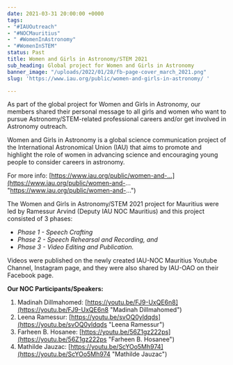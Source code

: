 ```yaml
---
date: 2021-03-31 20:00:00 +0000
tags:
- "#IAUOutreach"
- "#NOCMauritius"
- " #WomenInAstronomy"
- "#WomenInSTEM"
status: Past
title: Women and Girls in Astronomy/STEM 2021
sub_heading: Global project for Women and Girls in Astronomy
banner_image: "/uploads/2022/01/28/fb-page-cover_march_2021.png"
slug: 'https://www.iau.org/public/women-and-girls-in-astronomy/ '

---
```

As part of the global project for Women and Girls in Astronomy, our members shared their personal message to all girls and women who want to pursue Astronomy/STEM-related professional careers and/or get involved in Astronomy outreach.

Women and Girls in Astronomy is a global science communication project of the International Astronomical Union (IAU) that aims to promote and highlight the role of women in advancing science and encouraging young people to consider careers in astronomy.

For more info: [https://www.iau.org/public/women-and-...](https://www.iau.org/public/women-and-... "https://www.iau.org/public/women-and-...")

The Women and Girls in Astronomy/STEM 2021 project for Mauritius were led by Ramessur Arvind (Deputy IAU NOC Mauritius) and this project consisted of 3 phases:

* _Phase 1 - Speech Crafting_
* _Phase 2 - Speech Rehearsal and Recording, and_
* _Phase 3 - Video Editing and Publication._ 

Videos were published on the newly created IAU-NOC Mauritius Youtube Channel, Instagram page, and they were also shared by IAU-OAO on their Facebook page.

**Our NOC Participants/Speakers:**

1. Madinah Dillmahomed: [https://youtu.be/FJ9-UxQE6n8](https://youtu.be/FJ9-UxQE6n8 "Madinah Dillmahomed")
2. Leena Ramessur: [https://youtu.be/svOQ0yldqds](https://youtu.be/svOQ0yldqds "Leena Ramessur")
3. Farheen B. Hosanee: [https://youtu.be/56Z1gz222ps](https://youtu.be/56Z1gz222ps "Farheen B. Hosanee")
4. Mathilde Jauzac: [https://youtu.be/ScYOo5Mh974](https://youtu.be/ScYOo5Mh974  "Mathilde Jauzac")
